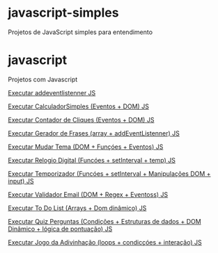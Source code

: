 # javascript-simples
Projetos de JavaScript simples para entendimento
# javascript
Projetos com Javascript

 <a href="https://philipepereira10.github.io/javascript-simples/addeventlistenner/index.html"> Executar addeventlistenner JS</a>

 <a href="https://philipepereira10.github.io/javascript-simples/CalculadorSimples/index.html"> Executar CalculadorSimples (Eventos + DOM) JS</a> 

  <a href="https://philipepereira10.github.io/javascript-simples/contadorclique/index.html"> Executar Contador de Cliques (Eventos + DOM) JS</a> 

  <a href="https://philipepereira10.github.io/javascript-simples/geradorfrases/index.html"> Executar Gerador de Frases (array + addEventListenner) JS</a> 

  <a href="https://philipepereira10.github.io/javascript-simples/Mudartema/index.html"> Executar Mudar Tema (DOM + Funçóes  + Eventos) JS</a> 

<a href="https://philipepereira10.github.io/javascript-simples/relogioDigital/index.html"> Executar Relogio Digital (Funcóes + setInterval + temp) JS</a> 

<a href="https://philipepereira10.github.io/javascript-simples/temporizador/index.html"> Executar Temporizador (Funcóes + setInterval + Manipulações DOM + input) JS</a> 

<a href="https://philipepereira10.github.io/javascript-simples/validadorEmail/index.html"> Executar Validador Email (DOM + Regex + Eventoss) JS</a> 

<a href="https://philipepereira10.github.io/javascript-simples/todolist/index.html"> Executar To Do List (Arrays + Dom dinâmico) JS</a> 

<a href="https://philipepereira10.github.io/javascript-simples/quizperguntas/index.html"> Executar Quiz Perguntas (Condições + Estruturas de dados + DOM Dinâmico + lógica de pontuação) JS</a> 

<a href="https://philipepereira10.github.io/javascript-simples/jogoadivinhacao/index.html"> Executar Jogo da Adivinhação (loops + condicçóes + interação) JS</a> 
